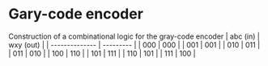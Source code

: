 # Gary-code encoder
Construction of a combinational logic for the gray-code encoder
| abc (in)       | wxy (out) |
| -------------- | --------- |
| 000            | 000       |
| 001            | 001       |
| 010            | 011       |
| 011            | 010       |
| 100            | 110       |
| 101            | 111       |
| 110            | 101       |
| 111            | 100       |

